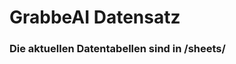 















































































































# GrabbeAI Datensatz





### Die aktuellen Datentabellen sind in /sheets/



